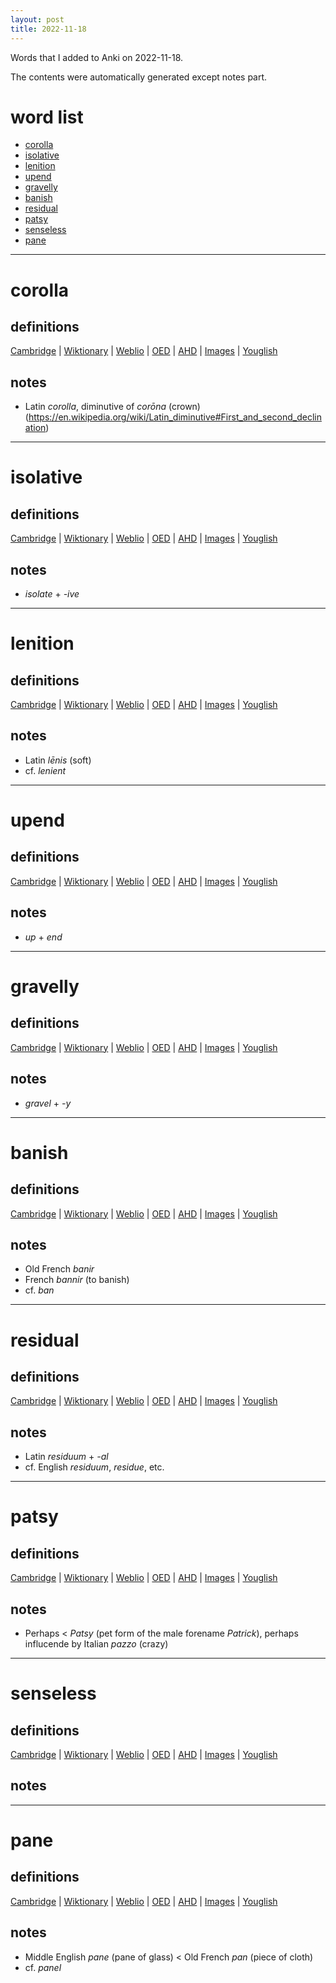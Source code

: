 ```yaml
---
layout: post
title: 2022-11-18
---
```


Words that I added to Anki on 2022-11-18.

The contents were automatically generated except notes part.
# word list
- [corolla](#corolla)
- [isolative](#isolative)
- [lenition](#lenition)
- [upend](#upend)
- [gravelly](#gravelly)
- [banish](#banish)
- [residual](#residual)
- [patsy](#patsy)
- [senseless](#senseless)
- [pane](#pane)

---

# corolla
## definitions
[Cambridge](https://dictionary.cambridge.org/us/dictionary/english/corolla)
|
[Wiktionary](https://en.wiktionary.org/wiki/corolla#English)
|
[Weblio](https://ejje.weblio.jp/content_find?query=corolla&searchType=exact)
|
[OED](https://www.oed.com/search?q=corolla)
|
[AHD](https://www.ahdictionary.com/word/search.html?q=corolla)
|
[Images](https://www.google.com/search?tbm=isch&q=corolla)
|
[Youglish](https://youglish.com/pronounce/corolla/english/us)

## notes
- Latin *corolla*, diminutive of *corōna* (crown) (<https://en.wikipedia.org/wiki/Latin_diminutive#First_and_second_declination>)

---

# isolative
## definitions
[Cambridge](https://dictionary.cambridge.org/us/dictionary/english/isolative)
|
[Wiktionary](https://en.wiktionary.org/wiki/isolative#English)
|
[Weblio](https://ejje.weblio.jp/content_find?query=isolative&searchType=exact)
|
[OED](https://www.oed.com/search?q=isolative)
|
[AHD](https://www.ahdictionary.com/word/search.html?q=isolative)
|
[Images](https://www.google.com/search?tbm=isch&q=isolative)
|
[Youglish](https://youglish.com/pronounce/isolative/english/us)

## notes
- *isolate* + *-ive*

---

# lenition
## definitions
[Cambridge](https://dictionary.cambridge.org/us/dictionary/english/lenition)
|
[Wiktionary](https://en.wiktionary.org/wiki/lenition#English)
|
[Weblio](https://ejje.weblio.jp/content_find?query=lenition&searchType=exact)
|
[OED](https://www.oed.com/search?q=lenition)
|
[AHD](https://www.ahdictionary.com/word/search.html?q=lenition)
|
[Images](https://www.google.com/search?tbm=isch&q=lenition)
|
[Youglish](https://youglish.com/pronounce/lenition/english/us)

## notes
- Latin *lēnis* (soft)
- cf. *lenient*

---

# upend
## definitions
[Cambridge](https://dictionary.cambridge.org/us/dictionary/english/upend)
|
[Wiktionary](https://en.wiktionary.org/wiki/upend#English)
|
[Weblio](https://ejje.weblio.jp/content_find?query=upend&searchType=exact)
|
[OED](https://www.oed.com/search?q=upend)
|
[AHD](https://www.ahdictionary.com/word/search.html?q=upend)
|
[Images](https://www.google.com/search?tbm=isch&q=upend)
|
[Youglish](https://youglish.com/pronounce/upend/english/us)

## notes
- *up* + *end*

---

# gravelly
## definitions
[Cambridge](https://dictionary.cambridge.org/us/dictionary/english/gravelly)
|
[Wiktionary](https://en.wiktionary.org/wiki/gravelly#English)
|
[Weblio](https://ejje.weblio.jp/content_find?query=gravelly&searchType=exact)
|
[OED](https://www.oed.com/search?q=gravelly)
|
[AHD](https://www.ahdictionary.com/word/search.html?q=gravelly)
|
[Images](https://www.google.com/search?tbm=isch&q=gravelly)
|
[Youglish](https://youglish.com/pronounce/gravelly/english/us)

## notes
- *gravel* + *-y*

---

# banish
## definitions
[Cambridge](https://dictionary.cambridge.org/us/dictionary/english/banish)
|
[Wiktionary](https://en.wiktionary.org/wiki/banish#English)
|
[Weblio](https://ejje.weblio.jp/content_find?query=banish&searchType=exact)
|
[OED](https://www.oed.com/search?q=banish)
|
[AHD](https://www.ahdictionary.com/word/search.html?q=banish)
|
[Images](https://www.google.com/search?tbm=isch&q=banish)
|
[Youglish](https://youglish.com/pronounce/banish/english/us)

## notes
- Old French *banir*
- French *bannir* (to banish)
- cf. *ban*

---

# residual
## definitions
[Cambridge](https://dictionary.cambridge.org/us/dictionary/english/residual)
|
[Wiktionary](https://en.wiktionary.org/wiki/residual#English)
|
[Weblio](https://ejje.weblio.jp/content_find?query=residual&searchType=exact)
|
[OED](https://www.oed.com/search?q=residual)
|
[AHD](https://www.ahdictionary.com/word/search.html?q=residual)
|
[Images](https://www.google.com/search?tbm=isch&q=residual)
|
[Youglish](https://youglish.com/pronounce/residual/english/us)

## notes
- Latin *residuum* + *-al*
- cf. English *residuum*, *residue*, etc.

---

# patsy
## definitions
[Cambridge](https://dictionary.cambridge.org/us/dictionary/english/patsy)
|
[Wiktionary](https://en.wiktionary.org/wiki/patsy#English)
|
[Weblio](https://ejje.weblio.jp/content_find?query=patsy&searchType=exact)
|
[OED](https://www.oed.com/search?q=patsy)
|
[AHD](https://www.ahdictionary.com/word/search.html?q=patsy)
|
[Images](https://www.google.com/search?tbm=isch&q=patsy)
|
[Youglish](https://youglish.com/pronounce/patsy/english/us)

## notes
- Perhaps &lt; *Patsy* (pet form of the male forename *Patrick*), perhaps influcende by Italian *pazzo* (crazy)

---

# senseless
## definitions
[Cambridge](https://dictionary.cambridge.org/us/dictionary/english/senseless)
|
[Wiktionary](https://en.wiktionary.org/wiki/senseless#English)
|
[Weblio](https://ejje.weblio.jp/content_find?query=senseless&searchType=exact)
|
[OED](https://www.oed.com/search?q=senseless)
|
[AHD](https://www.ahdictionary.com/word/search.html?q=senseless)
|
[Images](https://www.google.com/search?tbm=isch&q=senseless)
|
[Youglish](https://youglish.com/pronounce/senseless/english/us)

## notes

---

# pane
## definitions
[Cambridge](https://dictionary.cambridge.org/us/dictionary/english/pane)
|
[Wiktionary](https://en.wiktionary.org/wiki/pane#English)
|
[Weblio](https://ejje.weblio.jp/content_find?query=pane&searchType=exact)
|
[OED](https://www.oed.com/search?q=pane)
|
[AHD](https://www.ahdictionary.com/word/search.html?q=pane)
|
[Images](https://www.google.com/search?tbm=isch&q=pane)
|
[Youglish](https://youglish.com/pronounce/pane/english/us)

## notes
- Middle English *pane* (pane of glass) &lt; Old French *pan* (piece of cloth)
- cf. *panel*

